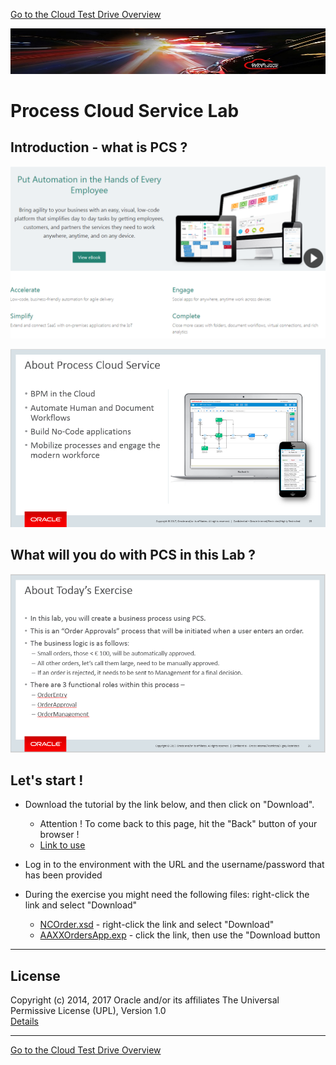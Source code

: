 [Go to the Cloud Test Drive Overview](../README.md)

![](../common/images/customer.logo2.png)

# Process Cloud Service Lab #

## Introduction - what is PCS ? ##

![](images/PCSBanner.PNG)

![](images/aboutPCS.PNG)

## What will you do with PCS in this Lab ? ##

![](images/PCSExercise.PNG)

## Let's start ! ##

+ Download the tutorial by the link below, and then click on "Download". 
  - Attention ! To come back to this page, hit the "Back" button of your browser !
  - [Link to use](Process%20Cloud%20Service%20Lab%20-%20v17.docx)

+ Log in to the environment with the URL and the username/password that has been provided

+ During the exercise you might need the following files: right-click the link and select "Download"
  - [NCOrder.xsd](NCOrder.xsd) - right-click the link and select "Download"
  - [AAXXOrdersApp.exp](AAXXOrdersApp.exp) - click the link, then use the "Download button

---

## License ##
Copyright (c) 2014, 2017 Oracle and/or its affiliates
The Universal Permissive License (UPL), Version 1.0   
[Details](../common/license.md)

---
[Go to the Cloud Test Drive Overview](../README.md)
